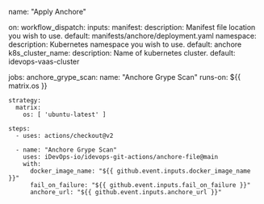 name: "Apply Anchore"

on:
  workflow_dispatch:
    inputs:
      manifest:
        description: Manifest file location you wish to use.
        default: manifests/anchore/deployment.yaml
      namespace:
        description: Kubernetes namespace you wish to use.
        default: anchore
      k8s_cluster_name:
        description: Name of kubernetes cluster.
        default: idevops-vaas-cluster

jobs:
  anchore_grype_scan:
    name: "Anchore Grype Scan"
    runs-on: ${{ matrix.os }}

    strategy:
      matrix:
        os: [ 'ubuntu-latest' ]

    steps:
      - uses: actions/checkout@v2

      - name: "Anchore Grype Scan"
        uses: iDevOps-io/idevops-git-actions/anchore-file@main
        with:
          docker_image_name: "${{ github.event.inputs.docker_image_name }}"
          fail_on_failure: "${{ github.event.inputs.fail_on_failure }}"
          anchore_url: "${{ github.event.inputs.anchore_url }}"